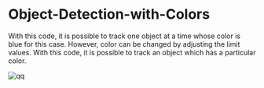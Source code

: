 
# Object-Detection-with-Colors

With this code, it is possible to track one object at a time whose color is blue for this case. However, color can be changed by adjusting the limit values. With this code, it is possible to track an object which has a particular color.

![qq](https://user-images.githubusercontent.com/74546805/117722136-6088b380-b1e9-11eb-8611-96959e33b521.PNG)
